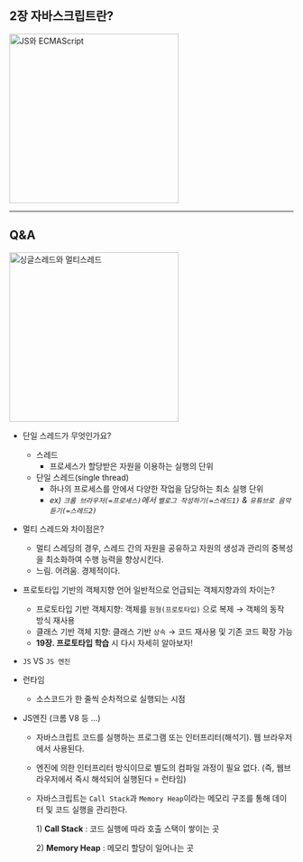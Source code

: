 ## 2장 자바스크립트란?
<div>
  <img src="https://mniyunsu.github.io/images/ecmascript1.png" alt="JS와 ECMAScript" style="width: 300px;" />   
</div>

---

## Q&A
<div>
   <img src="https://velog.velcdn.com/images%2Fgil0127%2Fpost%2F90c4513d-14c6-476b-8eb6-452f7f0fb107%2F7.PNG" alt="싱글스레드와 멀티스레드" style="width: 300px;" />   
</div>

- 단일 스레드가 무엇인가요?
    - 스레드
        - 프로세스가 할당받은 자원을 이용하는 실행의 단위
    - 단일 스레드(single thread)
        - 하나의 프로세스를 안에서 다양한 작업을 담당하는 최소 실행 단위
        - _ex) `크롬 브라우저(=프로세스)`에서 `벨로그 작성하기(=스레드1)` & `유튜브로 음악 듣기(=스레드2)`_
            
- 멀티 스레드와 차이점은?
    - 멀티 스레딩의 경우, 스레드 간의 자원을 공유하고 자원의 생성과 관리의 중복성을 최소화하여 수행 능력을 향상시킨다.
    - 느림. 어려움. 경제적이다.

- 프로토타입 기반의 객체지향 언어 일반적으로 언급되는 객체지향과의 차이는?
    - 프로토타입 기반 객체지향: 객체를 `원형(프로토타입)` 으로 복제 → 객체의 동작 방식 재사용
    - 클래스 기반 객체 지향: 클래스 기반 `상속` → 코드 재사용 및 기존 코드 확장 가능
    - **19장. 프로토타입 학습** 시 다시 자세히 알아보자!

- `JS` VS `JS 엔진`

- 런타임
    - 소스코드가 한 줄씩 순차적으로 실행되는 시점

- JS엔진 (크롬 V8 등 …)
    - 자바스크립트 코드를 실행하는 프로그램 또는 인터프리터(해석기). 웹 브라우저에서 사용된다.
    - 엔진에 의한 인터프리터 방식이므로 별도의 컴파일 과정이 필요 없다. (즉, 웹브라우저에서 즉시 해석되어 실행된다 = 런타임)
    - 자바스크립트는 `Call Stack`과 `Memory Heap`이라는 메모리 구조를 통해 데이터 및 코드 실행을 관리한다.
        
        1) **Call Stack** : 코드 실행에 따라 호출 스택이 쌓이는 곳
      
        2) **Memory Heap** : 메모리 할당이 일어나는 곳

